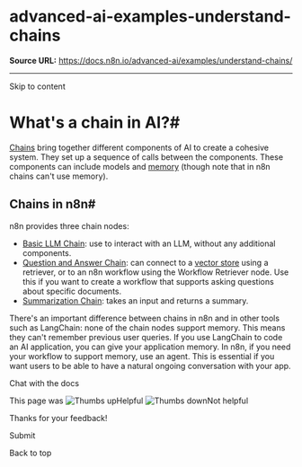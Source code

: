 # advanced-ai-examples-understand-chains

**Source URL:** https://docs.n8n.io/advanced-ai/examples/understand-chains/

---

Skip to content 

[ ](https://github.com/n8n-io/n8n-docs/edit/main/docs/advanced-ai/examples/understand-chains.md "Edit this page")

# What's a chain in AI?#

[Chains](../../../glossary/#ai-chain) bring together different components of AI to create a cohesive system. They set up a sequence of calls between the components. These components can include models and [memory](../../../glossary/#ai-memory) (though note that in n8n chains can't use memory).

## Chains in n8n#

n8n provides three chain nodes:

  * [Basic LLM Chain](../../../integrations/builtin/cluster-nodes/root-nodes/n8n-nodes-langchain.chainllm/): use to interact with an LLM, without any additional components.
  * [Question and Answer Chain](../../../integrations/builtin/cluster-nodes/root-nodes/n8n-nodes-langchain.chainretrievalqa/): can connect to a [vector store](../../../glossary/#ai-vector-store) using a retriever, or to an n8n workflow using the Workflow Retriever node. Use this if you want to create a workflow that supports asking questions about specific documents.
  * [Summarization Chain](../../../integrations/builtin/cluster-nodes/root-nodes/n8n-nodes-langchain.chainsummarization/): takes an input and returns a summary.



There's an important difference between chains in n8n and in other tools such as LangChain: none of the chain nodes support memory. This means they can't remember previous user queries. If you use LangChain to code an AI application, you can give your application memory. In n8n, if you need your workflow to support memory, use an agent. This is essential if you want users to be able to have a natural ongoing conversation with your app.

Chat with the docs

This page was ![Thumbs up](/_images/assets/thumb_up.png)Helpful  ![Thumbs down](/_images/assets/thumb_down.png)Not helpful 

Thanks for your feedback! 

Submit 

Back to top